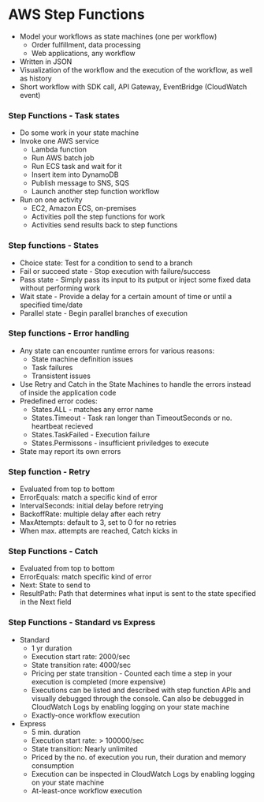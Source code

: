 # AWS Step Functions
- Model your workflows as state machines (one per workflow)
    - Order fulfillment, data processing
    - Web applications, any workflow
- Written in JSON
- Visualization of the workflow and the execution of the workflow, as well as history
- Short workflow with SDK call, API Gateway, EventBridge (CloudWatch event)

### Step Functions - Task states
- Do some work in your state machine
- Invoke one AWS service
    - Lambda function
    - Run AWS batch job
    - Run ECS task and wait for it
    - Insert item into DynamoDB
    - Publish message to SNS, SQS
    - Launch another step function workflow
- Run on one activity
    - EC2, Amazon ECS, on-premises
    - Activities poll the step functions for work
    - Activities send results back to step functions

### Step functions - States
- Choice state: Test for a condition to send to a branch
- Fail or succeed state - Stop execution with failure/success
- Pass state - Simply pass its input to its putput or inject some fixed data without performing work
- Wait state - Provide a delay for a certain amount of time or until a specified time/date
- Parallel state - Begin parallel branches of execution

### Step functions - Error handling 
- Any state can encounter runtime errors for various reasons:
    - State machine definition issues
    - Task failures
    - Transistent issues
- Use Retry and Catch in the State Machines to handle the errors instead of inside the application code
- Predefined error codes:
    - States.ALL - matches any error name
    - States.Timeout - Task ran longer than TimeoutSeconds or no. heartbeat recieved
    - States.TaskFailed - Execution failure
    - States.Permissons - insufficient priviledges to execute
- State may report its own errors

### Step function - Retry
- Evaluated from top to bottom
- ErrorEquals: match a specific kind of error
- IntervalSeconds: initial delay before retrying
- BackoffRate: multiple delay after each retry
- MaxAttempts: default to 3, set to 0 for no retries
- When max. attempts are reached, Catch kicks in

### Step Functions - Catch
- Evaluated from top to bottom
- ErrorEquals: match specific kind of error
- Next: State to send to
- ResultPath: Path that determines what input is sent to the state specified in the Next field

### Step Functions - Standard vs Express
- Standard
    - 1 yr duration
    - Execution start rate: 2000/sec
    - State transition rate: 4000/sec
    - Pricing per state transition - Counted each time a step in your execution is completed (more expensive)
    - Executions can be listed and described with step function APIs and visually debugged through the console. Can also be debugged in CloudWatch Logs by enabling logging on your state machine
    - Exactly-once workflow execution
- Express
    - 5 min. duration
    - Execution start rate: > 100000/sec
    - State transition: Nearly unlimited
    - Priced by the no. of execution you run, their duration and memory consumption
    - Execution can be inspected in CloudWatch Logs by enabling logging on your state machine
    - At-least-once workflow execution
